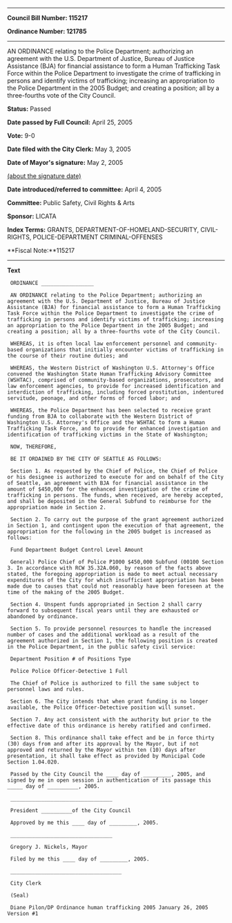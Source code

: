 

********

**Council Bill Number: 115217**
   
**Ordinance Number: 121785**
********

 AN ORDINANCE relating to the Police Department; authorizing an agreement with the U.S. Department of Justice, Bureau of Justice Assistance (BJA) for financial assistance to form a Human Trafficking Task Force within the Police Department to investigate the crime of trafficking in persons and identify victims of trafficking; increasing an appropriation to the Police Department in the 2005 Budget; and creating a position; all by a three-fourths vote of the City Council.

**Status:** Passed
   
**Date passed by Full Council:** April 25, 2005
   
**Vote:** 9-0
   
**Date filed with the City Clerk:** May 3, 2005
   
**Date of Mayor's signature:** May 2, 2005
   
[(about the signature date)](/~public/approvaldate.htm)
   
   
   
**Date introduced/referred to committee:** April 4, 2005
   
**Committee:** Public Safety, Civil Rights & Arts
   
**Sponsor:** LICATA
   
   
**Index Terms:** GRANTS, DEPARTMENT-OF-HOMELAND-SECURITY, CIVIL-RIGHTS, POLICE-DEPARTMENT CRIMINAL-OFFENSES

**Fiscal Note:**115217

********

**Text**
   
```
 ORDINANCE _________________

 AN ORDINANCE relating to the Police Department; authorizing an agreement with the U.S. Department of Justice, Bureau of Justice Assistance (BJA) for financial assistance to form a Human Trafficking Task Force within the Police Department to investigate the crime of trafficking in persons and identify victims of trafficking; increasing an appropriation to the Police Department in the 2005 Budget; and creating a position; all by a three-fourths vote of the City Council.

 WHEREAS, it is often local law enforcement personnel and community- based organizations that initially encounter victims of trafficking in the course of their routine duties; and

 WHEREAS, the Western District of Washington U.S. Attorney's Office convened the Washington State Human Trafficking Advisory Committee (WSHTAC), comprised of community-based organizations, prosecutors, and law enforcement agencies, to provide for increased identification and interdiction of trafficking, including forced prostitution, indentured servitude, peonage, and other forms of forced labor; and

 WHEREAS, the Police Department has been selected to receive grant funding from BJA to collaborate with the Western District of Washington U.S. Attorney's Office and the WSHTAC to form a Human Trafficking Task Force, and to provide for enhanced investigation and identification of trafficking victims in the State of Washington;

 NOW, THEREFORE,

 BE IT ORDAINED BY THE CITY OF SEATTLE AS FOLLOWS:

 Section 1. As requested by the Chief of Police, the Chief of Police or his designee is authorized to execute for and on behalf of the City of Seattle, an agreement with BJA for financial assistance in the amount of $450,000 for the enhanced investigation of the crime of trafficking in persons. The funds, when received, are hereby accepted, and shall be deposited in the General Subfund to reimburse for the appropriation made in Section 2.

 Section 2. To carry out the purpose of the grant agreement authorized in Section 1, and contingent upon the execution of that agreement, the appropriation for the following in the 2005 budget is increased as follows:

 Fund Department Budget Control Level Amount

 General) Police Chief of Police P1000 $450,000 Subfund (00100 Section 3. In accordance with RCW 35.32A.060, by reason of the facts above stated, the foregoing appropriation is made to meet actual necessary expenditures of the City for which insufficient appropriation has been made due to causes that could not reasonably have been foreseen at the time of the making of the 2005 Budget.

 Section 4. Unspent funds appropriated in Section 2 shall carry forward to subsequent fiscal years until they are exhausted or abandoned by ordinance.

 Section 5. To provide personnel resources to handle the increased number of cases and the additional workload as a result of the agreement authorized in Section 1, the following position is created in the Police Department, in the public safety civil service:

 Department Position # of Positions Type

 Police Police Officer-Detective 1 Full

 The Chief of Police is authorized to fill the same subject to personnel laws and rules.

 Section 6. The City intends that when grant funding is no longer available, the Police Officer-Detective position will sunset.

 Section 7. Any act consistent with the authority but prior to the effective date of this ordinance is hereby ratified and confirmed.

 Section 8. This ordinance shall take effect and be in force thirty (30) days from and after its approval by the Mayor, but if not approved and returned by the Mayor within ten (10) days after presentation, it shall take effect as provided by Municipal Code Section 1.04.020.

 Passed by the City Council the ____ day of _________, 2005, and signed by me in open session in authentication of its passage this _____ day of __________, 2005.

 _________________________________

 President __________of the City Council

 Approved by me this ____ day of _________, 2005.

 _________________________________

 Gregory J. Nickels, Mayor

 Filed by me this ____ day of _________, 2005.

 ____________________________________

 City Clerk

 (Seal)

 Diane Pilon/DP Ordinance human trafficking 2005 January 26, 2005 Version #1

```
